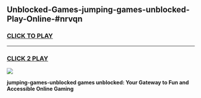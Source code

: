 
## Unblocked-Games-jumping-games-unblocked-Play-Online-#nrvqn
<h3>
<a href="https://premium.freeplayer.one?title=jumping-games-unblocked&ref=27F">CLICK TO PLAY</a></h3>
<hr>

<h3>
<a href="https://premium.freeplayer.one?title=jumping-games-unblocked&ref=27F">CLICK 2 PLAY</a>
  
</h3>

<a href="https://premium.freeplayer.one?title=jumping-games-unblocked&ref=27F"><img src="https://clearcache.store/games.png"></a>


**jumping-games-unblocked games unblocked: Your Gateway to Fun and Accessible Online Gaming**
